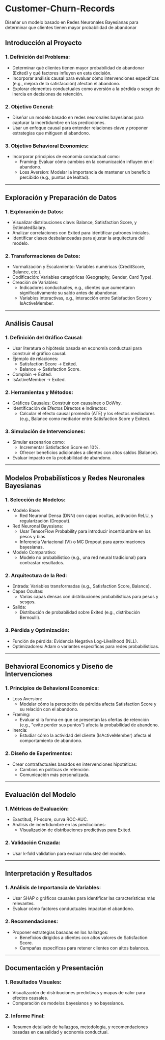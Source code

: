 # Customer-Churn-Records
Diseñar un modelo basado en Redes Neuronales Bayesianas para determinar que clientes tienen mayor probabilidad de abandonar

## Introducción al Proyecto
### 1.	Definición del Problema:
*	Determinar qué clientes tienen mayor probabilidad de abandonar (Exited) y qué factores influyen en esta decisión.
*	Incorporar análisis causal para evaluar cómo intervenciones específicas (e.g., mejora de la satisfacción) afectan el abandono.
*	Explorar elementos conductuales como aversión a la pérdida o sesgo de inercia en decisiones de retención.
### 2.	Objetivo General:
*	Diseñar un modelo basado en redes neuronales bayesianas para capturar la incertidumbre en las predicciones.
*	Usar un enfoque causal para entender relaciones clave y proponer estrategias que mitiguen el abandono.
### 3.	Objetivo Behavioral Economics:
*	Incorporar principios de economía conductual como:
    * Framing: Evaluar cómo cambios en la comunicación influyen en el abandono.
    * Loss Aversion: Modelar la importancia de mantener un beneficio percibido (e.g., puntos de lealtad).
________________________________________
## Exploración y Preparación de Datos
### 1.	Exploración de Datos:
*	Visualizar distribuciones clave: Balance, Satisfaction Score, y EstimatedSalary.
*	Analizar correlaciones con Exited para identificar patrones iniciales.
*	Identificar clases desbalanceadas para ajustar la arquitectura del modelo.
### 2.	Transformaciones de Datos:
*	Normalización y Escalamiento: Variables numéricas (CreditScore, Balance, etc.).
*	Codificación: Variables categóricas (Geography, Gender, Card Type).
*	Creación de Variables:
    *	Indicadores conductuales, e.g., clientes que aumentaron significativamente su saldo antes de abandonar.
    *	Variables interactivas, e.g., interacción entre Satisfaction Score y IsActiveMember.
________________________________________
## Análisis Causal
### 1.	Definición del Gráfico Causal:
*	Usar literatura o hipótesis basada en economía conductual para construir el gráfico causal.
*	Ejemplo de relaciones:
    *	Satisfaction Score → Exited.
    *	Balance → Satisfaction Score.
  *	Complain → Exited.
  *	IsActiveMember → Exited.
### 2.	Herramientas y Métodos:
*	Gráficos Causales: Construir con causalnex o DoWhy.
*	Identificación de Efectos Directos e Indirectos:
    *	Calcular el efecto causal promedio (ATE) y los efectos mediadores (e.g., Balance como mediador entre Satisfaction Score y Exited).
### 3.	Simulación de Intervenciones:
*	Simular escenarios como:
    *	Incrementar Satisfaction Score en 10%.
    *	Ofrecer beneficios adicionales a clientes con altos saldos (Balance).
*	Evaluar impacto en la probabilidad de abandono.
________________________________________
## Modelos Probabilísticos y Redes Neuronales Bayesianas
### 1.	Selección de Modelos:
*	Modelo Base:
    * Red Neuronal Densa (DNN) con capas ocultas, activación ReLU, y regularización (Dropout).
*	Red Neuronal Bayesiana:
    *	Usar TensorFlow Probability para introducir incertidumbre en los pesos y bias.
    *	Inferencia Variacional (VI) o MC Dropout para aproximaciones bayesianas.
*	Modelo Comparativo:
    *	Modelo no probabilístico (e.g., una red neural tradicional) para contrastar resultados.
### 2.	Arquitectura de la Red:
*	Entrada: Variables transformadas (e.g., Satisfaction Score, Balance).
*	Capas Ocultas:
    *	Varias capas densas con distribuciones probabilísticas para pesos y sesgos.
*	Salida:
    *	Distribución de probabilidad sobre Exited (e.g., distribución Bernoulli).
### 3.	Pérdida y Optimización:
*	Función de pérdida: Evidencia Negativa Log-Likelihood (NLL).
*	Optimizadores: Adam o variantes específicas para redes probabilísticas.
________________________________________
## Behavioral Economics y Diseño de Intervenciones
### 1.	Principios de Behavioral Economics:
*	Loss Aversion:
    *	Modelar cómo la percepción de pérdida afecta Satisfaction Score y su relación con el abandono.
*	Framing:
    *	Evaluar si la forma en que se presentan las ofertas de retención (e.g., "evite perder sus puntos") afecta la probabilidad de abandono.
*	Inercia:
    *	Estudiar cómo la actividad del cliente (IsActiveMember) afecta el comportamiento de abandono.
### 2.	Diseño de Experimentos:
*	Crear contrafactuales basados en intervenciones hipotéticas:
    *	Cambios en políticas de retención.
    *	Comunicación más personalizada.
________________________________________
## Evaluación del Modelo
### 1.	Métricas de Evaluación:
*	Exactitud, F1-score, curva ROC-AUC.
*	Análisis de incertidumbre en las predicciones:
    *	Visualización de distribuciones predictivas para Exited.
### 2.	Validación Cruzada:
*	Usar k-fold validation para evaluar robustez del modelo.
________________________________________
## Interpretación y Resultados
### 1.	Análisis de Importancia de Variables:
*	Usar SHAP o gráficos causales para identificar las características más relevantes.
*	Evaluar cómo factores conductuales impactan el abandono.
### 2.	Recomendaciones:
*	Proponer estrategias basadas en los hallazgos:
    *	Beneficios dirigidos a clientes con altos valores de Satisfaction Score.
    *	Campañas específicas para retener clientes con altos balances.
________________________________________
## Documentación y Presentación
### 1.	Resultados Visuales:
*	Visualización de distribuciones predictivas y mapas de calor para efectos causales.
*	Comparación de modelos bayesianos y no bayesianos.
### 2.	Informe Final:
*	Resumen detallado de hallazgos, metodología, y recomendaciones basadas en causalidad y economía conductual.

